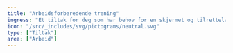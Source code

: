 ```yaml
---
title: "Arbeidsforberedende trening"
ingress: "Et tiltak for deg som har behov for en skjermet og tilrettelagt jobb i en oppstartsfase, før du går over i arbeidstrening hos bedrifter i ordinært arbeidsliv."
icon: "/src/_includes/svg/pictograms/neutral.svg"
type: ["Tiltak"]
area: ["Arbeid"]
---
```

